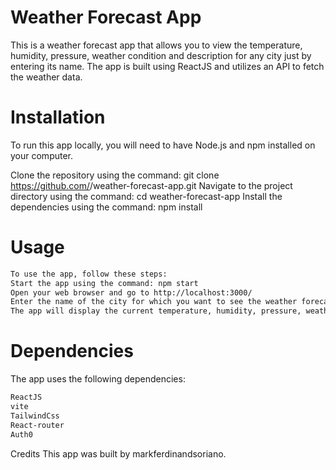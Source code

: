 # Weather Forecast App
This is a weather forecast app that allows you to view the temperature, humidity, pressure, weather condition and description for any city just by entering its name. The app is built using ReactJS and utilizes an API to fetch the weather data.

# Installation
To run this app locally, you will need to have Node.js and npm installed on your computer.

Clone the repository using the command: git clone https://github.com/<username>/weather-forecast-app.git
Navigate to the project directory using the command: cd weather-forecast-app
Install the dependencies using the command: npm install
  
# Usage
```sh   
To use the app, follow these steps:
Start the app using the command: npm start
Open your web browser and go to http://localhost:3000/
Enter the name of the city for which you want to see the weather forecast in the search box and press Enter or click on the "Search" button.
The app will display the current temperature, humidity, pressure, weather condition and description for the selected city.
```  

# Dependencies
The app uses the following dependencies:

```sh  
ReactJS
vite
TailwindCss
React-router
Auth0
```  

Credits
This app was built by markferdinandsoriano.
